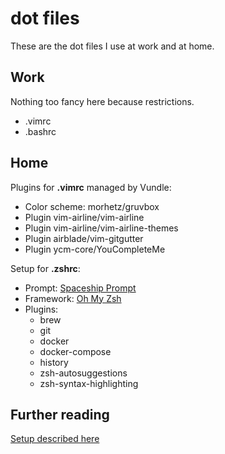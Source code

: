 # dot files

These are the dot files I use at work and at home.

## Work

Nothing too fancy here because restrictions.

- .vimrc
- .bashrc

## Home

Plugins for **.vimrc** managed by Vundle:

- Color scheme: morhetz/gruvbox
- Plugin vim-airline/vim-airline
- Plugin vim-airline/vim-airline-themes
- Plugin airblade/vim-gitgutter
- Plugin ycm-core/YouCompleteMe

Setup for **.zshrc**:

- Prompt: [Spaceship Prompt](https://github.com/denysdovhan/spaceship-prompt)
- Framework: [Oh My Zsh](https://github.com/ohmyzsh/ohmyzsh)
- Plugins:
  - brew
  - git
  - docker
  - docker-compose
  - history
  - zsh-autosuggestions
  - zsh-syntax-highlighting

## Further reading

[Setup described here](https://ahjadann.github.io/posts/2020/07/terminal-overhaul/)
